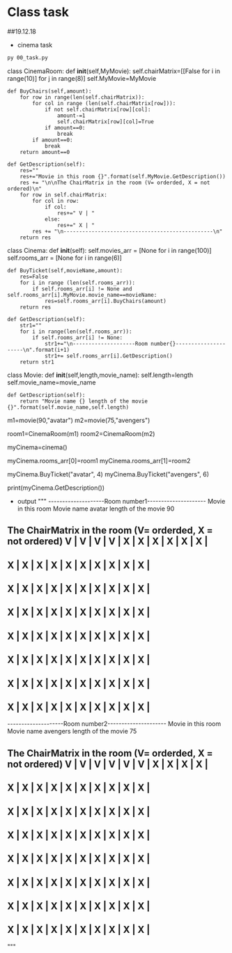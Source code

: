 # Class task 
##19.12.18

* cinema task
```cmd
py 00_task.py
```
class CinemaRoom:
    def __init__(self,MyMovie):
        self.chairMatrix=[[False for i in range(10)] for j in range(8)]
        self.MyMovie=MyMovie
    
    def BuyChairs(self,amount):
        for row in range(len(self.chairMatrix)):
            for col in range (len(self.chairMatrix[row])):
                if not self.chairMatrix[row][col]:
                    amount-=1
                    self.chairMatrix[row][col]=True
                if amount==0:
                    break
            if amount==0:
                break
        return amount==0
   
    def GetDescription(self):
        res=""
        res+="Movie in this room {}".format(self.MyMovie.GetDescription())
        res += "\n\nThe ChairMatrix in the room (V= orderded, X = not ordered)\n"
        for row in self.chairMatrix:
            for col in row:
                if col:
                    res+=" V | " 
                else:
                    res+=" X | "
            res += "\n------------------------------------------------\n"
        return res

class Cinema:
    def __init__(self):
        self.movies_arr = [None for i in range(100)]
        self.rooms_arr = [None for i in range(6)]
    
    def BuyTicket(self,movieName,amount):
        res=False
        for i in range (len(self.rooms_arr)):
            if self.rooms_arr[i] != None and self.rooms_arr[i].MyMovie.movie_name==movieName:
                res=self.rooms_arr[i].BuyChairs(amount)
        return res
   
    def GetDescription(self):
        str1=""
        for i in range(len(self.rooms_arr)):
            if self.rooms_arr[i] != None:
                str1+="\n--------------------Room number{}---------------------\n".format(i+1)
                str1+= self.rooms_arr[i].GetDescription()
        return str1
    
class Movie:
    def __init__(self,length,movie_name):
        self.length=length
        self.movie_name=movie_name
  
    def GetDescription(self):
        return "Movie name {} length of the movie {}".format(self.movie_name,self.length)

m1=movie(90,"avatar")
m2=movie(75,"avengers")

room1=CinemaRoom(m1)
room2=CinemaRoom(m2)

myCinema=cinema()

myCinema.rooms_arr[0]=room1
myCinema.rooms_arr[1]=room2

myCinema.BuyTicket("avatar", 4)
myCinema.BuyTicket("avengers", 6)

print(myCinema.GetDescription())


* output
"""
--------------------Room number1---------------------
Movie in this room Movie name avatar length of the movie 90

The ChairMatrix in the room (V= orderded, X = not ordered)
 V |  V |  V |  V |  X |  X |  X |  X |  X |  X |
------------------------------------------------
 X |  X |  X |  X |  X |  X |  X |  X |  X |  X |
------------------------------------------------
 X |  X |  X |  X |  X |  X |  X |  X |  X |  X |
------------------------------------------------
 X |  X |  X |  X |  X |  X |  X |  X |  X |  X |
------------------------------------------------
 X |  X |  X |  X |  X |  X |  X |  X |  X |  X |
------------------------------------------------
 X |  X |  X |  X |  X |  X |  X |  X |  X |  X |
------------------------------------------------
 X |  X |  X |  X |  X |  X |  X |  X |  X |  X |
------------------------------------------------
 X |  X |  X |  X |  X |  X |  X |  X |  X |  X |
------------------------------------------------

--------------------Room number2---------------------
Movie in this room Movie name avengers length of the movie 75

The ChairMatrix in the room (V= orderded, X = not ordered)
 V |  V |  V |  V |  V |  V |  X |  X |  X |  X |
------------------------------------------------
 X |  X |  X |  X |  X |  X |  X |  X |  X |  X |
------------------------------------------------
 X |  X |  X |  X |  X |  X |  X |  X |  X |  X |
------------------------------------------------
 X |  X |  X |  X |  X |  X |  X |  X |  X |  X |
------------------------------------------------
 X |  X |  X |  X |  X |  X |  X |  X |  X |  X |
------------------------------------------------
 X |  X |  X |  X |  X |  X |  X |  X |  X |  X |
------------------------------------------------
 X |  X |  X |  X |  X |  X |  X |  X |  X |  X |
------------------------------------------------
 X |  X |  X |  X |  X |  X |  X |  X |  X |  X |
------------------------------------------------

"""